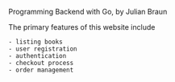 Programming Backend with Go, by Julian Braun

The primary features of this website include

    - listing books
    - user registration
    - authentication
    - checkout process
    - order management
